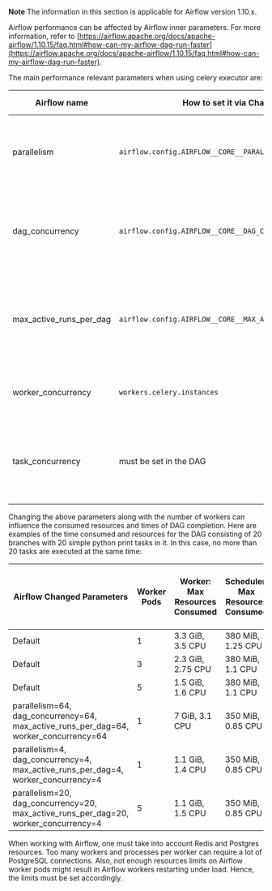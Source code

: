 **Note** The information in this section is applicable for Airflow version 1.10.x.

Airflow performance can be affected by Airflow inner parameters. For more information, refer to [https://airflow.apache.org/docs/apache-airflow/1.10.15/faq.html#how-can-my-airflow-dag-run-faster](https://airflow.apache.org/docs/apache-airflow/1.10.15/faq.html#how-can-my-airflow-dag-run-faster).

The main performance relevant parameters when using celery executor are:

|Airflow name|How to set it via Charts|Default Value|Description|
|---|---|---|---|
|parallelism|`airflow.config.AIRFLOW__CORE__PARALLELISM`|32|The maximum number of task instances that should run simultaneously on this Airflow installation.|
|dag_concurrency|`airflow.config.AIRFLOW__CORE__DAG_CONCURRENCY`|16|The number of task instances allowed to run concurrently by the scheduler. You can define it on your DAG too.|
|max_active_runs_per_dag|`airflow.config.AIRFLOW__CORE__MAX_ACTIVE_RUNS_PER_DAG`|16|The maximum number of active DAG runs per DAG. You can define on your DAG too with `max_active_runs` param.|
|worker_concurrency|`workers.celery.instances`|16|The number of task instances that a celery worker takes at the same time.|
|task_concurrency|must be set in the DAG|Limited by other parameters|Specifies the number of concurrent running task instances across dag_runs per task|

Changing the above parameters along with the number of workers can influence the consumed resources and times of DAG completion. Here are examples of the time consumed and resources for the DAG consisting of 20 branches with 20 simple python print tasks in it. In this case, no more than 20 tasks are executed at the same time:

|Airflow Changed Parameters|Worker Pods|Worker: Max Resources Consumed|Scheduler: Max Resources Consumed|Overall (with Flower): Max Resources Consumed|Time Consumed (minutes)|
|---|---|---|---|---|---|
|Default|1|3.3 GiB, 3.5 CPU|380 MiB, 1.25 CPU|5 GiB, 4.8 CPU|10:17|
|Default|3|2.3 GiB, 2.75 CPU|380 MiB, 1.1 CPU|6.5 GiB, 7.5 CPU|6:34|
|Default|5|1.5 GiB, 1.6 CPU|380 MiB, 1.1 CPU|8.5 GiB, 8 CPU|6:29|
|parallelism=64, dag_concurrency=64, max_active_runs_per_dag=64, worker_concurrency=64|1|7 GiB, 3.1 CPU|350 MiB, 0.85 CPU|8 GiB, 4.0 CPU|11:39|
|parallelism=4, dag_concurrency=4, max_active_runs_per_dag=4, worker_concurrency=4|1|1.1 GiB, 1.4 CPU|350 MiB, 0.85 CPU|2.5 GiB, 2.5 CPU|28:32|
|parallelism=20, dag_concurrency=20, max_active_runs_per_dag=20, worker_concurrency=4|5|1.1 GiB, 1.5 CPU|350 MiB, 0.85 CPU|6.6 GiB, 6.5 CPU|6:39|

When working with Airflow, one must take into account Redis and Postgres resources. Too many workers and processes per worker can require a lot of PostgreSQL connections. Also, not enough resources limits on Airflow worker pods might result in Airflow workers restarting under load. Hence, the limits must be set accordingly.
